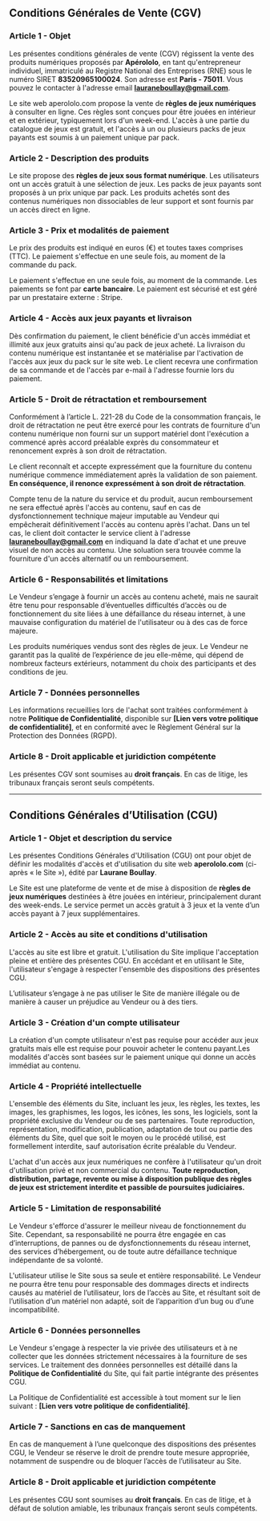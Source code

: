 ## Conditions Générales de Vente (CGV)

### Article 1 - Objet

Les présentes conditions générales de vente (CGV) régissent la vente des produits numériques proposés par **Apérololo**, en tant qu'entrepreneur individuel, immatriculé au Registre National des Entreprises (RNE) sous le numéro SIRET **83520965100024**. Son adresse est **Paris - 75011**. Vous pouvez le contacter à l'adresse email **lauraneboullay@gmail.com**.

Le site web aperololo.com propose la vente de **règles de jeux numériques** à consulter en ligne. Ces règles sont conçues pour être jouées en intérieur et en extérieur, typiquement lors d'un week-end. L'accès à une partie du catalogue de jeux est gratuit, et l'accès à un ou plusieurs packs de jeux payants est soumis à un paiement unique par pack.

### Article 2 - Description des produits

Le site propose des **règles de jeux sous format numérique**. Les utilisateurs ont un accès gratuit à une sélection de jeux. Les packs de jeux payants sont proposés à un prix unique par pack. Les produits achetés sont des contenus numériques non dissociables de leur support et sont fournis par un accès direct en ligne.

### Article 3 - Prix et modalités de paiement

Le prix des produits est indiqué en euros (€) et toutes taxes comprises (TTC). Le paiement s'effectue en une seule fois, au moment de la commande du pack.

Le paiement s'effectue en une seule fois, au moment de la commande. Les paiements se font par **carte bancaire**. Le paiement est sécurisé et est géré par un prestataire externe : Stripe.

### Article 4 - Accès aux jeux payants et livraison

Dès confirmation du paiement, le client bénéficie d'un accès immédiat et illimité aux jeux gratuits ainsi qu'au pack de jeux acheté. La livraison du contenu numérique est instantanée et se matérialise par l'activation de l'accès aux jeux du pack sur le site web. Le client recevra une confirmation de sa commande et de l'accès par e-mail à l'adresse fournie lors du paiement.

### Article 5 - Droit de rétractation et remboursement

Conformément à l’article L. 221-28 du Code de la consommation français, le droit de rétractation ne peut être exercé pour les contrats de fourniture d'un contenu numérique non fourni sur un support matériel dont l'exécution a commencé après accord préalable exprès du consommateur et renoncement exprès à son droit de rétractation.

Le client reconnaît et accepte expressément que la fourniture du contenu numérique commence immédiatement après la validation de son paiement. **En conséquence, il renonce expressément à son droit de rétractation**.

Compte tenu de la nature du service et du produit, aucun remboursement ne sera effectué après l'accès au contenu, sauf en cas de dysfonctionnement technique majeur imputable au Vendeur qui empêcherait définitivement l'accès au contenu après l'achat. Dans un tel cas, le client doit contacter le service client à l'adresse **lauraneboullay@gmail.com** en indiquand la date d'achat et une preuve visuel de non accès au contenu. Une soluation sera trouvée comme la fourniture d'un accès alternatif ou un remboursement.

### Article 6 - Responsabilités et limitations

Le Vendeur s’engage à fournir un accès au contenu acheté, mais ne saurait être tenu pour responsable d’éventuelles difficultés d’accès ou de fonctionnement du site liées à une défaillance du réseau internet, à une mauvaise configuration du matériel de l'utilisateur ou à des cas de force majeure.

Les produits numériques vendus sont des règles de jeux. Le Vendeur ne garantit pas la qualité de l’expérience de jeu elle-même, qui dépend de nombreux facteurs extérieurs, notamment du choix des participants et des conditions de jeu.

### Article 7 - Données personnelles

Les informations recueillies lors de l'achat sont traitées conformément à notre **Politique de Confidentialité**, disponible sur **[Lien vers votre politique de confidentialité]**, et en conformité avec le Règlement Général sur la Protection des Données (RGPD).

### Article 8 - Droit applicable et juridiction compétente

Les présentes CGV sont soumises au **droit français**. En cas de litige, les tribunaux français seront seuls compétents.

---
## Conditions Générales d’Utilisation (CGU)

### Article 1 - Objet et description du service

Les présentes Conditions Générales d'Utilisation (CGU) ont pour objet de définir les modalités d'accès et d'utilisation du site web **aperololo.com** (ci-après « le Site »), édité par **Laurane Boullay**.

Le Site est une plateforme de vente et de mise à disposition de **règles de jeux numériques** destinées à être jouées en intérieur, principalement durant des week-ends. Le service permet un accès gratuit à 3 jeux et la vente d’un accès payant à 7 jeux supplémentaires.

### Article 2 - Accès au site et conditions d'utilisation

L'accès au site est libre et gratuit. L'utilisation du Site implique l'acceptation pleine et entière des présentes CGU. En accédant et en utilisant le Site, l'utilisateur s'engage à respecter l'ensemble des dispositions des présentes CGU.

L’utilisateur s’engage à ne pas utiliser le Site de manière illégale ou de manière à causer un préjudice au Vendeur ou à des tiers.

### Article 3 - Création d'un compte utilisateur

La création d'un compte utilisateur n'est pas requise pour accéder aux jeux gratuits mais elle est requise pour pouvoir acheter le contenu payant.Les modalités d'accès sont basées sur le paiement unique qui donne un accès immédiat au contenu.

### Article 4 - Propriété intellectuelle

L'ensemble des éléments du Site, incluant les jeux, les règles, les textes, les images, les graphismes, les logos, les icônes, les sons, les logiciels, sont la propriété exclusive du Vendeur ou de ses partenaires. Toute reproduction, représentation, modification, publication, adaptation de tout ou partie des éléments du Site, quel que soit le moyen ou le procédé utilisé, est formellement interdite, sauf autorisation écrite préalable du Vendeur.

L'achat d'un accès aux jeux numériques ne confère à l'utilisateur qu'un droit d'utilisation privé et non commercial du contenu. **Toute reproduction, distribution, partage, revente ou mise à disposition publique des règles de jeux est strictement interdite et passible de poursuites judiciaires.**

### Article 5 - Limitation de responsabilité

Le Vendeur s'efforce d'assurer le meilleur niveau de fonctionnement du Site. Cependant, sa responsabilité ne pourra être engagée en cas d’interruptions, de pannes ou de dysfonctionnements du réseau internet, des services d’hébergement, ou de toute autre défaillance technique indépendante de sa volonté.

L'utilisateur utilise le Site sous sa seule et entière responsabilité. Le Vendeur ne pourra être tenu pour responsable des dommages directs et indirects causés au matériel de l’utilisateur, lors de l’accès au Site, et résultant soit de l’utilisation d’un matériel non adapté, soit de l’apparition d’un bug ou d’une incompatibilité.

### Article 6 - Données personnelles

Le Vendeur s'engage à respecter la vie privée des utilisateurs et à ne collecter que les données strictement nécessaires à la fourniture de ses services. Le traitement des données personnelles est détaillé dans la **Politique de Confidentialité** du Site, qui fait partie intégrante des présentes CGU.

La Politique de Confidentialité est accessible à tout moment sur le lien suivant : **[Lien vers votre politique de confidentialité]**.

### Article 7 - Sanctions en cas de manquement

En cas de manquement à l’une quelconque des dispositions des présentes CGU, le Vendeur se réserve le droit de prendre toute mesure appropriée, notamment de suspendre ou de bloquer l’accès de l’utilisateur au Site.

### Article 8 - Droit applicable et juridiction compétente

Les présentes CGU sont soumises au **droit français**. En cas de litige, et à défaut de solution amiable, les tribunaux français seront seuls compétents.